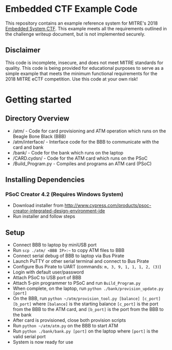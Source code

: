 # Embedded CTF Example Code

This repository contains an example reference system for MITRE's 2018 
[Embedded System CTF](http://mitrecyberacademy.org/competitions/embedded/).
This example meets all the requirements outlined in the challenge writeup
document, but is not implemented securely.  

## Disclaimer
This code is incomplete, insecure, and does not meet MITRE standards for
quality.  This code is being provided for educational purposes to serve as a
simple example that meets the minimum functional requirements for the 2018 MITRE
eCTF competition.  Use this code at your own risk!

# Getting started

## Directory Overview
* /atm/ - Code for card provisioning and ATM operation which runs on the Beagle Bone Black (BBB)
* /atm/interface/ - Interface code for the BBB to communicate with the card and bank
* /bank/ - Code for the bank which runs on the laptop
* /CARD.cydsn/ - Code for the ATM card which runs on the PSoC
* /Build_Program.py - Compiles and programs an ATM card (PSoC)

## Installing Dependencies

### PSoC Creator 4.2 (Requires Windows System)
* Download installer from http://www.cypress.com/products/psoc-creator-integrated-design-environment-ide
* Run installer and follow steps

## Setup
* Connect BBB to laptop by miniUSB port
* Run `scp ./atm/ <BBB IP>:~` to copy ATM files to BBB
* Connect serial debug of BBB to laptop via Bus Pirate
* Launch PuTTY or other serial terminal and connect to Bus Pirate
* Configure Bus Pirate to UART (commands: `m, 3, 9, 1, 1, 1, 2, (3)`)
* Login with default user/password
* Attach PSoC to USB port of BBB
* Attach 5-pin programmer to PSoC and run `Build_Program.py`
* When complete, on the laptop, run `python ./bank/provision_update.py [port]`
* On the BBB, run `python ~/atm/provision_tool.py [balance] [c_port] [b_port]`
  where `[balance]` is the starting balance `[c_port]` is the port from
  the BBB to the ATM card, and `[b_port]` is the port from the BBB to the bank
* After card is provisioned, close both provision scripts
* Run `python ~/atm/atm.py` on the BBB to start ATM
* Run `python ./bank/bank.py [port]`  on the laptop where `[port]` is
  the valid serial port
* System is now ready for use
